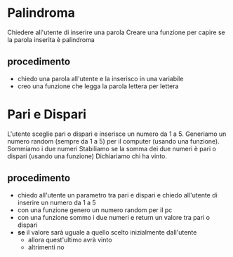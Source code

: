 # Palindroma
Chiedere all'utente di inserire una parola
Creare una funzione per capire se la parola inserita è palindroma

## procedimento

- chiedo una parola all'utente e la inserisco in una variabile
- creo una funzione che legga la parola lettera per lettera



# Pari e Dispari
L'utente sceglie pari o dispari e inserisce un numero da 1 a 5.
Generiamo un numero random (sempre da 1 a 5) per il computer (usando una funzione).
Sommiamo i due numeri
Stabiliamo se la somma dei due numeri è pari o dispari (usando una funzione)
Dichiariamo chi ha vinto.

## procedimento

- chiedo all'utente un parametro tra pari e dispari e chiedo all'utente di inserire un numero da 1 a 5
- con una funzione genero un numero random per il pc
- con una funzione sommo i due numeri e return un valore tra pari o dispari
- **se** il valore sarà uguale a quello scelto inizialmente dall'utente 
    - allora quest'ultimo avrà vinto
    - altrimenti no